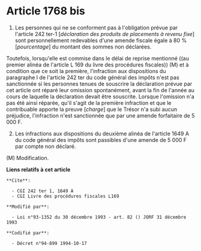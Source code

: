 # Article 1768 bis

1. Les personnes qui ne se conforment pas à l'obligation prévue par l'article 242 ter-1 [*déclaration des produits de
placements à revenu fixe*] sont personnellement redevables d'une amende fiscale égale à 80 % [*pourcentage*] du montant des
sommes non déclarées.

Toutefois, lorsqu'elle est commise dans le délai de reprise mentionné ((au premier alinéa de l'article L 169 du livre des
procédures fiscales)) (M) et à condition que ce soit la première, l'infraction aux dispositions du paragraphe I de l'article
242 ter du code général des impôts n'est pas sanctionnée si les personnes tenues de souscrire la déclaration prévue par cet
article ont réparé leur omission spontanément, avant la fin de l'année au cours de laquelle la déclaration devait être
souscrite. Lorsque l'omission n'a pas été ainsi réparée, qu'il s'agit de la première infraction et que le contribuable
apporte la preuve [*charge*] que le Trésor n'a subi aucun préjudice, l'infraction n'est sanctionnée que par une amende
forfaitaire de 5 000 F.

2. Les infractions aux dispositions du deuxième alinéa de l'article 1649 A du code général des impôts sont passibles d'une
amende de 5 000 F par compte non déclaré.

(M) Modification.

**Liens relatifs à cet article**

	**Cite**:

	  - CGI 242 ter 1, 1649 A
	  - CGI Livre des procédures fiscales L169

	**Modifié par**:

	  - Loi n°93-1352 du 30 décembre 1993 - art. 82 () JORF 31 décembre 1993

	**Codifié par**:

	  - Décret n°94-899 1994-10-17
